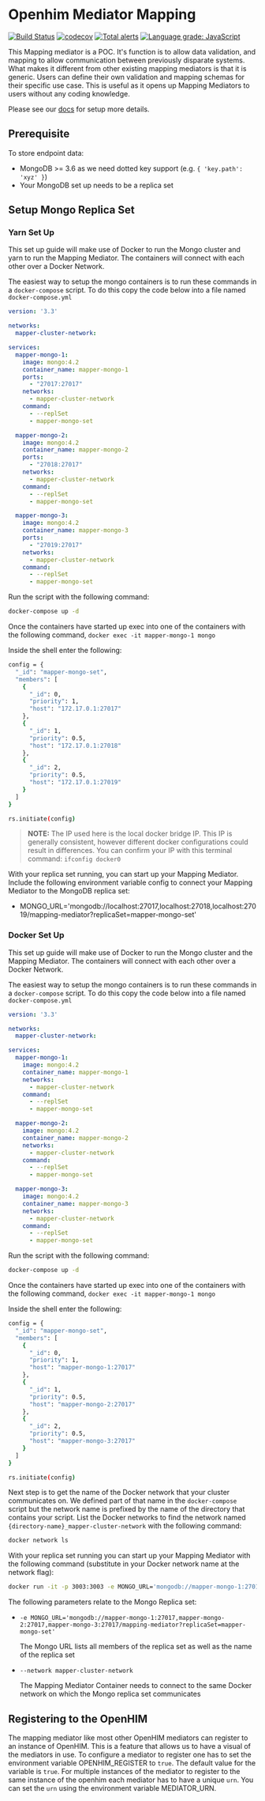 # Openhim Mediator Mapping

[![Build Status](https://travis-ci.com/jembi/openhim-mediator-mapping.svg?branch=master)](https://travis-ci.org/jembi/openhim-mediator-mapping)
[![codecov](https://codecov.io/gh/jembi/openhim-mediator-mapping/branch/master/graph/badge.svg)](https://codecov.io/gh/jembi/openhim-mediator-mapping)
[![Total alerts](https://img.shields.io/lgtm/alerts/g/jembi/openhim-mediator-mapping.svg?logo=lgtm&logoWidth=18)](https://lgtm.com/projects/g/jembi/openhim-mediator-mapping/alerts/)
[![Language grade: JavaScript](https://img.shields.io/lgtm/grade/javascript/g/jembi/openhim-mediator-mapping.svg?logo=lgtm&logoWidth=18)](https://lgtm.com/projects/g/jembi/openhim-mediator-mapping/context:javascript)

This Mapping mediator is a POC. It's function is to allow data validation, and mapping to allow communication between previously disparate systems. What makes it different from other existing mapping mediators is that it is generic. Users can define their own validation and mapping schemas for their specific use case. This is useful as it opens up Mapping Mediators to users without any coding knowledge.

Please see our [docs](./docs/Setup.md) for setup more details.

## Prerequisite

To store endpoint data:

- MongoDB >= 3.6 as we need dotted key support (e.g. `{ 'key.path': 'xyz' }`)
- Your MongoDB set up needs to be a replica set

## Setup Mongo Replica Set

### Yarn Set Up

This set up guide will make use of Docker to run the Mongo cluster and yarn to run the Mapping Mediator. The containers will connect with each other over a Docker Network.

The easiest way to setup the mongo containers is to run these commands in a `docker-compose` script. To do this copy the code below into a file named `docker-compose.yml`

```yaml
version: '3.3'

networks:
  mapper-cluster-network:

services:
  mapper-mongo-1:
    image: mongo:4.2
    container_name: mapper-mongo-1
    ports:
      - "27017:27017"
    networks:
      - mapper-cluster-network
    command:
      - --replSet
      - mapper-mongo-set

  mapper-mongo-2:
    image: mongo:4.2
    container_name: mapper-mongo-2
    ports:
      - "27018:27017"
    networks:
      - mapper-cluster-network
    command:
      - --replSet
      - mapper-mongo-set

  mapper-mongo-3:
    image: mongo:4.2
    container_name: mapper-mongo-3
    ports:
      - "27019:27017"
    networks:
      - mapper-cluster-network
    command:
      - --replSet
      - mapper-mongo-set
```

Run the script with the following command:

```sh
docker-compose up -d
```

Once the containers have started up exec into one of the containers with the following command, `docker exec -it mapper-mongo-1 mongo`

Inside the shell enter the following:

```sh
config = {
  "_id": "mapper-mongo-set",
  "members": [
    {
      "_id": 0,
      "priority": 1,
      "host": "172.17.0.1:27017"
    },
    {
      "_id": 1,
      "priority": 0.5,
      "host": "172.17.0.1:27018"
    },
    {
      "_id": 2,
      "priority": 0.5,
      "host": "172.17.0.1:27019"
    }
  ]
}

rs.initiate(config)
```

> **NOTE:** The IP used here is the local docker bridge IP. This IP is generally consistent, however different docker configurations could result in differences. You can confirm your IP with this terminal command: `ifconfig docker0`

With your replica set running, you can start up your Mapping Mediator. Include the following environment variable config to connect your Mapping Mediator to the MongoDB replica set:

- MONGO_URL='mongodb://localhost:27017,localhost:27018,localhost:27019/mapping-mediator?replicaSet=mapper-mongo-set'

### Docker Set Up

This set up guide will make use of Docker to run the Mongo cluster and the Mapping Mediator. The containers will connect with each other over a Docker Network.

The easiest way to setup the mongo containers is to run these commands in a `docker-compose` script. To do this copy the code below into a file named `docker-compose.yml`

```yaml
version: '3.3'

networks:
  mapper-cluster-network:

services:
  mapper-mongo-1:
    image: mongo:4.2
    container_name: mapper-mongo-1
    networks:
      - mapper-cluster-network
    command:
      - --replSet
      - mapper-mongo-set

  mapper-mongo-2:
    image: mongo:4.2
    container_name: mapper-mongo-2
    networks:
      - mapper-cluster-network
    command:
      - --replSet
      - mapper-mongo-set

  mapper-mongo-3:
    image: mongo:4.2
    container_name: mapper-mongo-3
    networks:
      - mapper-cluster-network
    command:
      - --replSet
      - mapper-mongo-set
```

Run the script with the following command:

```sh
docker-compose up -d
```

Once the containers have started up exec into one of the containers with the following command, `docker exec -it mapper-mongo-1 mongo`

Inside the shell enter the following:

```sh
config = {
  "_id": "mapper-mongo-set",
  "members": [
    {
      "_id": 0,
      "priority": 1,
      "host": "mapper-mongo-1:27017"
    },
    {
      "_id": 1,
      "priority": 0.5,
      "host": "mapper-mongo-2:27017"
    },
    {
      "_id": 2,
      "priority": 0.5,
      "host": "mapper-mongo-3:27017"
    }
  ]
}

rs.initiate(config)
```

Next step is to get the name of the Docker network that your cluster communicates on. We defined part of that name in the `docker-compose` script but the network name is prefixed by the name of the directory that contains your script. List the Docker networks to find the network named `{directory-name}_mapper-cluster-network` with the following command:

```sh
docker network ls
```

With your replica set running you can start up your Mapping Mediator with the following command (substitute in your Docker network name at the network flag):

```sh
docker run -it -p 3003:3003 -e MONGO_URL='mongodb://mapper-mongo-1:27017,mapper-mongo-2:27017,mapper-mongo:27017/mapping-mediator?replicaSet=mapper-mongo-set' --network {directory-name}_mapper-cluster-network jembi/openhim-mapping-mediator:latest
```

The following parameters relate to the Mongo Replica set:

- `-e MONGO_URL='mongodb://mapper-mongo-1:27017,mapper-mongo-2:27017,mapper-mongo-3:27017/mapping-mediator?replicaSet=mapper-mongo-set'`

  The Mongo URL lists all members of the replica set as well as the name of the replica set

- `--network mapper-cluster-network`

  The Mapping Mediator Container needs to connect to the same Docker network on which the Mongo replica set communicates

## Registering to the OpenHIM

The mapping mediator like most other OpenHIM mediators can register to an instance of OpenHIM. This is a feature that allows us to have a visual of the mediators in use. To configure a mediator to register one has to set the environment variable OPENHIM_REGISTER to `true`. The default value for the variable is `true`. For multiple instances of the mediator to register to the same instance of the openhim each mediator has to have a unique `urn`. You can set the `urn` using the environment variable MEDIATOR_URN.
